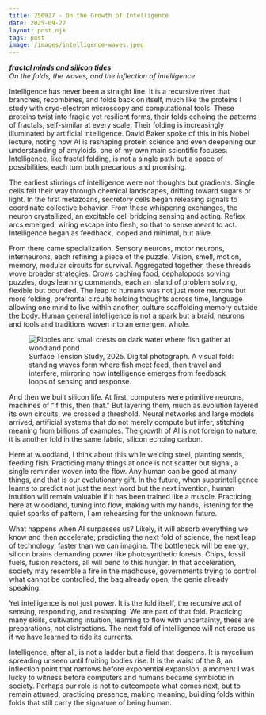 ```yaml
---
title: 250927 - On the Growth of Intelligence
date: 2025-09-27
layout: post.njk
tags: post
image: /images/intelligence-waves.jpeg
---
```


**_fractal minds and silicon tides_**  
*On the folds, the waves, and the inflection of intelligence*

Intelligence has never been a straight line. It is a recursive river that branches, recombines, and folds back on itself, much like the proteins I study with cryo-electron microscopy and computational tools. These proteins twist into fragile yet resilient forms, their folds echoing the patterns of fractals, self-similar at every scale. Their folding is increasingly illuminated by artificial intelligence. David Baker spoke of this in his Nobel lecture, noting how AI is reshaping protein science and even deepening our understanding of amyloids, one of my own main scientific focuses. Intelligence, like fractal folding, is not a single path but a space of possibilities, each turn both precarious and promising. 

The earliest stirrings of intelligence were not thoughts but gradients. Single cells felt their way through chemical landscapes, drifting toward sugars or light. In the first metazoans, secretory cells began releasing signals to coordinate collective behavior. From these whispering exchanges, the neuron crystallized, an excitable cell bridging sensing and acting. Reflex arcs emerged, wiring escape into flesh, so that to sense meant to act. Intelligence began as feedback, looped and minimal, but alive.  

From there came specialization. Sensory neurons, motor neurons, interneurons, each refining a piece of the puzzle. Vision, smell, motion, memory, modular circuits for survival. Aggregated together, these threads wove broader strategies. Crows caching food, cephalopods solving puzzles, dogs learning commands, each an island of problem solving, flexible but bounded. The leap to humans was not just more neurons but more folding, prefrontal circuits holding thoughts across time, language allowing one mind to live within another, culture scaffolding memory outside the body. Human general intelligence is not a spark but a braid, neurons and tools and traditions woven into an emergent whole.

<figure>
  <img src="/images/intelligence-waves.jpeg" alt="Ripples and small crests on dark water where fish gather at woodland pond">
  <figcaption>
    Surface Tension Study, 2025. Digital photograph. A visual fold: standing waves form where fish meet feed, then travel and interfere, mirroring how intelligence emerges from feedback loops of sensing and response.
  </figcaption>
</figure>

And then we built silicon life. At first, computers were primitive neurons, machines of “if this, then that.” But layering them, much as evolution layered its own circuits, we crossed a threshold. Neural networks and large models arrived, artificial systems that do not merely compute but infer, stitching meaning from billions of examples. The growth of AI is not foreign to nature, it is another fold in the same fabric, silicon echoing carbon. 

Here at w.oodland, I think about this while welding steel, planting seeds, feeding fish. Practicing many things at once is not scatter but signal, a single reminder woven into the flow. Any human can be good at many things, and that is our evolutionary gift. In the future, when superintelligence learns to predict not just the next word but the next invention, human intuition will remain valuable if it has been trained like a muscle. Practicing here at w.oodland, tuning into flow, making with my hands, listening for the quiet sparks of pattern, I am rehearsing for the unknown future.  

What happens when AI surpasses us? Likely, it will absorb everything we know and then accelerate, predicting the next fold of science, the next leap of technology, faster than we can imagine. The bottleneck will be energy, silicon brains demanding power like photosynthetic forests. Chips, fossil fuels, fusion reactors, all will bend to this hunger. In that acceleration, society may resemble a fire in the madhouse, governments trying to control what cannot be controlled, the bag already open, the genie already speaking. 

Yet intelligence is not just power. It is the fold itself, the recursive act of sensing, responding, and reshaping. We are part of that fold. Practicing many skills, cultivating intuition, learning to flow with uncertainty, these are preparations, not distractions. The next fold of intelligence will not erase us if we have learned to ride its currents.  

Intelligence, after all, is not a ladder but a field that deepens. It is mycelium spreading unseen until fruiting bodies rise. It is the waist of the 8, an inflection point that narrows before exponential expansion, a moment I was lucky to witness before computers and humans became symbiotic in society. Perhaps our role is not to outcompete what comes next, but to remain attuned, practicing presence, making meaning, building folds within folds that still carry the signature of being human.